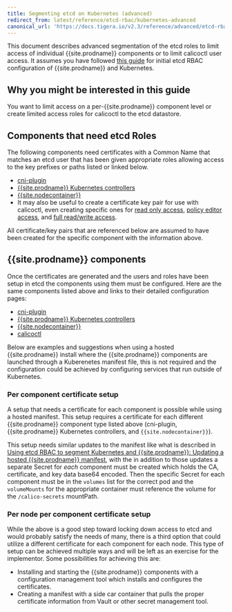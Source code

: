 ```yaml
---
title: Segmenting etcd on Kubernetes (advanced)
redirect_from: latest/reference/etcd-rbac/kubernetes-advanced
canonical_url: 'https://docs.tigera.io/v2.3/reference/advanced/etcd-rbac/kubernetes-advanced'
---
```


This document describes advanced segmentation of the etcd roles to limit
access of individual {{site.prodname}} components or to limit calicoctl user access.
It assumes you have followed [this guide](kubernetes) for initial etcd
RBAC configuration of {{site.prodname}} and Kubernetes.

## Why you might be interested in this guide

You want to limit access on a per-{{site.prodname}} component level or create limited
access roles for calicoctl to the etcd datastore.

## Components that need etcd Roles

The following components need certificates with a Common Name that matches an
etcd user that has been given appropriate roles allowing access to the key
prefixes or paths listed or linked below.
- [cni-plugin](calico-etcdv3-paths#cni-plugin)
- [{{site.prodname}} Kubernetes controllers](calico-etcdv3-paths#calicokube-controllers)
- [{{site.nodecontainer}}](calico-etcdv3-paths#caliconode)
- It may also be useful to create a certificate key pair for use with
  calicoctl, even creating specific ones for
  [read only access](calico-etcdv3-paths#calicoctl-read-only-access),
  [policy editor access](calico-etcdv3-paths#calicoctl-policy-editor-access),
  and [full read/write access](calico-etcdv3-paths#calicoctl-full-readwrite-access).

All certificate/key pairs that are referenced below are assumed to have been
created for the specific component with the information above.

## {{site.prodname}} components

Once the certificates are generated and the users and roles have been setup
in etcd the components using them must be configured. Here are the same
components listed above and links to their detailed configuration pages:
- [cni-plugin]({{site.baseurl}}/{{page.version}}/reference/cni-plugin/configuration)
- [{{site.prodname}} Kubernetes controllers]({{site.baseurl}}/{{page.version}}/reference/kube-controllers/configuration)
- [{{site.nodecontainer}}]({{site.baseurl}}/{{page.version}}/reference/node/configuration)
- [calicoctl](/{{page.version}}/getting-started/calicoctl/install)

Below are examples and suggestions when using a hosted {{site.prodname}} install where
the {{site.prodname}} components are launched through a Kuberenetes manifest file, this
is not required and the configuration could be achieved by configuring services
that run outside of Kubernetes.

### Per component certificate setup

A setup that needs a certificate for each component is possible while using a
hosted manifest. This setup requires a certificate for each different {{site.prodname}}
component type listed above (cni-plugin, {{site.prodname}} Kubernetes controllers, and
`{{site.nodecontainer}}`).

This setup needs similar updates to the manifest like what is described in
[Using etcd RBAC to segment Kubernetes and {{site.prodname}}: Updating a hosted {{site.prodname}} manifest](kubernetes#updating-a-hosted-Calico-manifest),
with the in addition to those updates a separate Secret for *each* component
must be created which holds the CA, certificate, and key data base64 encoded.
Then the specific Secret for each component must be in the `volumes` list
for the correct pod and the `volumeMounts` for the appropriate container must
reference the volume for the `/calico-secrets` mountPath.

### Per node per component certificate setup

While the above is a good step toward locking down access to etcd and would
probably satisfy the needs of many, there is a third option that could
utilize a different certificate for each component for each node. This type
of setup can be achieved multiple ways and will be left as an exercise for
the implementor. Some possibilities for achieving this are:
- Installing and starting the {{site.prodname}} components with a configuration management
  tool which installs and configures the certificates.
- Creating a manifest with a side car container that pulls the proper
  certificate information from Vault or other secret management tool.
